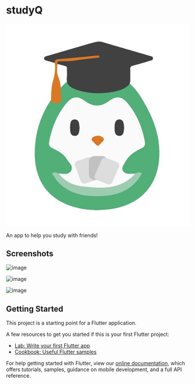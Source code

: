 # studyQ

![logo](docres/logo.jpg)


An app to help you study with friends!

## Screenshots

![image](https://user-images.githubusercontent.com/36091631/111090683-f1ebea00-8506-11eb-88fd-c1a8d4d0ff52.png)

![image](https://user-images.githubusercontent.com/36091631/111090524-640fff00-8506-11eb-9818-6ec8ad22bb33.png)

![image](https://user-images.githubusercontent.com/36091631/111090528-6a9e7680-8506-11eb-8d49-484c960f3e6d.png)

## Getting Started

This project is a starting point for a Flutter application.

A few resources to get you started if this is your first Flutter project:

- [Lab: Write your first Flutter app](https://flutter.dev/docs/get-started/codelab)
- [Cookbook: Useful Flutter samples](https://flutter.dev/docs/cookbook)

For help getting started with Flutter, view our
[online documentation](https://flutter.dev/docs), which offers tutorials,
samples, guidance on mobile development, and a full API reference.
